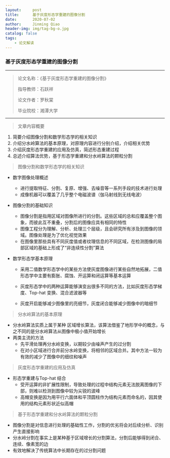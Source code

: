 ```yaml
---
layout:     post
title:      基于灰度形态学重建的图像分割
date:       2020-07-02
author:     Jinming Qiao
header-img: img/tag-bg-o.jpg
catalog: false
tags:
    - 论文解读
---
```

### 基于灰度形态学重建的图像分割 ###

---

> 论文名称：《基于灰度形态学重建的图像分割》
>
> 指导教师：石跃祥
>
> 论文作者：罗秋棠
>
> 毕业院校：湘潭大学

---



> 文章内容概要

1. 简要介绍图像分割和数学形态学的相关知识
2. 介绍分水岭算法的基本原理，对原理内容进行分别介绍，介绍相关优势
3. 介绍灰度形态学重建的应用及仿真，简述形态重建过程
4. 总述介绍算法优势，基于形态学重建和分水岭算法的颗粒分割



> 图像分割和数学形态学的相关知识

- 数字图像处理概述

  - 进行提取特征、分割、复原、增强、去噪音等一系列手段的技术进行处理
  - 成像机器可以覆盖了几乎整个电磁波谱（伽马射线到无线电波）

- 图像分割的基础知识

  - 图像分割是指用区域对图像所进行的分割。这些区域的总和应覆盖整个图象，而彼此互不重叠，分割后的图像应具有相同的特性
  - 图像工程分为理解、分析、处理三个层级，且会研究所有涉及到图像的领域。图像处理是为了优化视觉效果
  - 在图像里那些具有不同灰度值或者纹理信息的不同区域，在检测图像的局部区域的基础上形成了“非连续性分割”算法

- 数学形态学基本原理

  - 采用二值数学形态学中的某些方法使灰度图像进行某些自然地拓展，二值形态学中主要有膨胀、腐蚀、开运算和闭运算等基本运算
  - 灰度形态学中的两种运算能够演变出很多不同的方法，比如灰度形态学梯度、Top-hat 变换、混合滤波器等
  
  - 灰度开启能够减少图像里的亮细节，灰度闭合能够减少图像中的暗细节
  



> 分水岭算法的基本原理

- 分水岭算法实质上属于某种 区域增长算法，该算法借鉴了地形学中的概念，与之不同的是分水岭算法从图像中极小值开始增长
- 两类主流的方法
  - 先平滑处理再分水岭变换，以期较少由噪声产生的过分割
  - 在对小区域进行合并前分水岭变换，将相邻的区域合并。其中方法一较为有效的减少了图像中的细纹和噪声



> 灰度形态学重建的应用及仿真

- 形态学重建与Top-hat 结合
  - 受开运算的非扩展性限制，导致处理的过程中结构元素无法脱离图像的下部，则难以检测到图像中较为尖锐的波峰
  - 高帽变换是因为用平行六面体和平顶圆柱作为结构元素而命名的，因其使用的结构元素形状近似高帽



> 基于形态学重建和分水岭算法的颗粒分割

- 图像分割是对信息进行处理的基础性工作，分割的优劣将会对后续分析、识别产生直接影响
- 分水岭分割在事实上是某种基于区域增长的分割算法，分割后能够得到闭合、连续、像素宽的边
- 有效地解决了传统算法中长期存在的过分割问题
